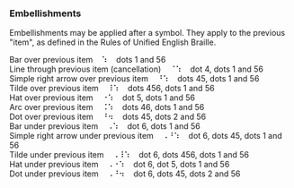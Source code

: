 ### Embellishments

Embellishments may be applied after a symbol. They apply to the 
previous "item", as defined in the Rules of Unified English Braille.

Bar over previous item&nbsp;&nbsp;&nbsp;&nbsp;&#x2831;&nbsp;&nbsp;&nbsp;&nbsp;dots 1 and 56  
Line through previous item (cancellation)&nbsp;&nbsp;&nbsp;&nbsp;&#x2808;&#x2831;&nbsp;&nbsp;&nbsp;&nbsp;dot 4, dots 1 and 56  
Simple right arrow over previous item&nbsp;&nbsp;&nbsp;&nbsp;&#x2818;&#x2831;&nbsp;&nbsp;&nbsp;&nbsp;dots 45, dots 1 and 56  
Tilde over previous item&nbsp;&nbsp;&nbsp;&nbsp;&#x2838;&#x2831;&nbsp;&nbsp;&nbsp;&nbsp;dots 456, dots 1 and 56  
Hat over previous item&nbsp;&nbsp;&nbsp;&nbsp;&#x2810;&#x2831;&nbsp;&nbsp;&nbsp;&nbsp;dot 5, dots 1 and 56  
Arc over previous item&nbsp;&nbsp;&nbsp;&nbsp;&#x2828;&#x2831;&nbsp;&nbsp;&nbsp;&nbsp;dots 46, dots 1 and 56  
Dot over previous item&nbsp;&nbsp;&nbsp;&nbsp;&#x2818;&#x2832;&nbsp;&nbsp;&nbsp;&nbsp;dots 45, dots 2 and 56  
Bar under previous item&nbsp;&nbsp;&nbsp;&nbsp;&#x2820;&#x2831;&nbsp;&nbsp;&nbsp;&nbsp;dot 6, dots 1 and 56  
Simple right arrow under previous item&nbsp;&nbsp;&nbsp;&nbsp;&#x2820;&#x2818;&#x2831;&nbsp;&nbsp;&nbsp;&nbsp;dot 6, dots 45, dots 1 and 56  
Tilde under previous item&nbsp;&nbsp;&nbsp;&nbsp;&#x2820;&#x2838;&#x2831;&nbsp;&nbsp;&nbsp;&nbsp;dot 6, dots 456, dots 1 and 56  
Hat under previous item&nbsp;&nbsp;&nbsp;&nbsp;&#x2820;&#x2810;&#x2831;&nbsp;&nbsp;&nbsp;&nbsp;dot 6, dot 5, dots 1 and 56  
Dot under previous item&nbsp;&nbsp;&nbsp;&nbsp;&#x2820;&#x2818;&#x2832;&nbsp;&nbsp;&nbsp;&nbsp;dot 6, dots 45, dots 2 and 56  
